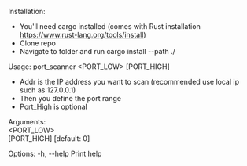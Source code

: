 Installation:
* You'll need cargo installed (comes with Rust installation https://www.rust-lang.org/tools/install)
* Clone repo
* Navigate to folder and run cargo install --path ./

Usage: port_scanner <ADDR> <PORT_LOW> [PORT_HIGH]
* Addr is the IP address you want to scan (recommended use local ip such as 127.0.0.1)
* Then you define the port range
* Port_High is optional

Arguments:
  <ADDR>       
  <PORT_LOW>   
  [PORT_HIGH]  [default: 0]

Options:
  -h, --help  Print help
